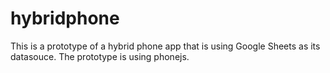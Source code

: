hybridphone
===========
This is a prototype of a hybrid phone app that is using Google Sheets as its datasouce.
The prototype is using phonejs.
